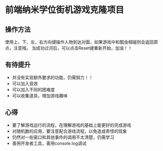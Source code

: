 
前端纳米学位街机游戏克隆项目
===============================
## 操作方法
使用上，下，左，右方向键操作人物到达对面，如果游戏中和瓢虫相碰则会返回原点，注意哦。
当成功过河后，可以点击Reset键重新开始，加油！！

## 有待提升
 * 并没有实现额外要求的功能，仍需努力！！
 * 可以加入音效
 * 可以加入不同的困难度
 * 可以收集道具，增加游戏趣味

## 心得
 * 要了解游戏运行的流程，在理解游戏的基础上能更好的完成游戏
 * 对随机数的应用，要注意配合游戏流程，以免造成奇怪的现象
 * 仍然对一些窗口和其他事件的调用不太清楚，仍需学习
 * 善用开发者工具，善用console.log调试




